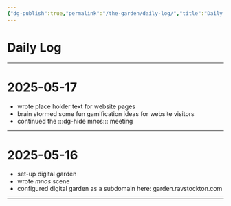 ```yaml
---
{"dg-publish":true,"permalink":"/the-garden/daily-log/","title":"Daily Log","tags":["garden","timeline","dailylog"]}
---
```



# Daily Log


---

# 2025-05-17

- wrote place holder text for website pages
- brain stormed some fun gamification ideas for website visitors
- continued the :::dg-hide mnos::: meeting

---

# 2025-05-16

- set-up digital garden
- wrote *mnos* scene
- configured digital garden as a subdomain here: garden.ravstockton.com

---

